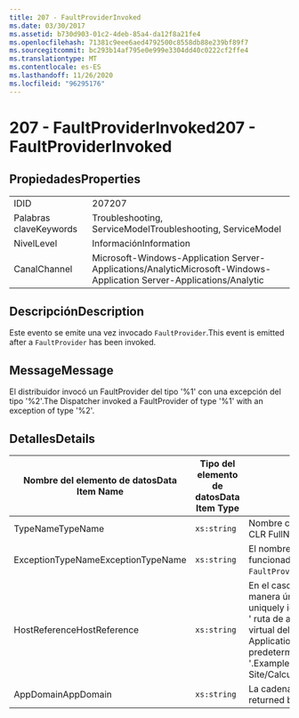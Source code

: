 ```yaml
---
title: 207 - FaultProviderInvoked
ms.date: 03/30/2017
ms.assetid: b730d903-01c2-4deb-85a4-da12f8a21fe4
ms.openlocfilehash: 71381c9eee6aed4792500c8558db88e239bf89f7
ms.sourcegitcommit: bc293b14af795e0e999e3304dd40c0222cf2ffe4
ms.translationtype: MT
ms.contentlocale: es-ES
ms.lasthandoff: 11/26/2020
ms.locfileid: "96295176"
---
```

# <a name="207---faultproviderinvoked"></a><span data-ttu-id="ca4fd-102">207 - FaultProviderInvoked</span><span class="sxs-lookup"><span data-stu-id="ca4fd-102">207 - FaultProviderInvoked</span></span>

## <a name="properties"></a><span data-ttu-id="ca4fd-103">Propiedades</span><span class="sxs-lookup"><span data-stu-id="ca4fd-103">Properties</span></span>  
  
|||  
|-|-|  
|<span data-ttu-id="ca4fd-104">ID</span><span class="sxs-lookup"><span data-stu-id="ca4fd-104">ID</span></span>|<span data-ttu-id="ca4fd-105">207</span><span class="sxs-lookup"><span data-stu-id="ca4fd-105">207</span></span>|  
|<span data-ttu-id="ca4fd-106">Palabras clave</span><span class="sxs-lookup"><span data-stu-id="ca4fd-106">Keywords</span></span>|<span data-ttu-id="ca4fd-107">Troubleshooting, ServiceModel</span><span class="sxs-lookup"><span data-stu-id="ca4fd-107">Troubleshooting, ServiceModel</span></span>|  
|<span data-ttu-id="ca4fd-108">Nivel</span><span class="sxs-lookup"><span data-stu-id="ca4fd-108">Level</span></span>|<span data-ttu-id="ca4fd-109">Información</span><span class="sxs-lookup"><span data-stu-id="ca4fd-109">Information</span></span>|  
|<span data-ttu-id="ca4fd-110">Canal</span><span class="sxs-lookup"><span data-stu-id="ca4fd-110">Channel</span></span>|<span data-ttu-id="ca4fd-111">Microsoft-Windows-Application Server-Applications/Analytic</span><span class="sxs-lookup"><span data-stu-id="ca4fd-111">Microsoft-Windows-Application Server-Applications/Analytic</span></span>|  
  
## <a name="description"></a><span data-ttu-id="ca4fd-112">Descripción</span><span class="sxs-lookup"><span data-stu-id="ca4fd-112">Description</span></span>  

 <span data-ttu-id="ca4fd-113">Este evento se emite una vez invocado `FaultProvider`.</span><span class="sxs-lookup"><span data-stu-id="ca4fd-113">This event is emitted after a `FaultProvider` has been invoked.</span></span>  
  
## <a name="message"></a><span data-ttu-id="ca4fd-114">Message</span><span class="sxs-lookup"><span data-stu-id="ca4fd-114">Message</span></span>  

 <span data-ttu-id="ca4fd-115">El distribuidor invocó un FaultProvider del tipo '%1' con una excepción del tipo '%2'.</span><span class="sxs-lookup"><span data-stu-id="ca4fd-115">The Dispatcher invoked a FaultProvider of type '%1' with an exception of type '%2'.</span></span>  
  
## <a name="details"></a><span data-ttu-id="ca4fd-116">Detalles</span><span class="sxs-lookup"><span data-stu-id="ca4fd-116">Details</span></span>  
  
|<span data-ttu-id="ca4fd-117">Nombre del elemento de datos</span><span class="sxs-lookup"><span data-stu-id="ca4fd-117">Data Item Name</span></span>|<span data-ttu-id="ca4fd-118">Tipo del elemento de datos</span><span class="sxs-lookup"><span data-stu-id="ca4fd-118">Data Item Type</span></span>|<span data-ttu-id="ca4fd-119">Descripción</span><span class="sxs-lookup"><span data-stu-id="ca4fd-119">Description</span></span>|  
|--------------------|--------------------|-----------------|  
|<span data-ttu-id="ca4fd-120">TypeName</span><span class="sxs-lookup"><span data-stu-id="ca4fd-120">TypeName</span></span>|`xs:string`|<span data-ttu-id="ca4fd-121">Nombre completo (FullName) de CLR del tipo del `FaultProvider` invocado.</span><span class="sxs-lookup"><span data-stu-id="ca4fd-121">The CLR FullName of the type of the invoked `FaultProvider`.</span></span>|  
|<span data-ttu-id="ca4fd-122">ExceptionTypeName</span><span class="sxs-lookup"><span data-stu-id="ca4fd-122">ExceptionTypeName</span></span>|`xs:string`|<span data-ttu-id="ca4fd-123">El nombre completo (FullName) de CLR de la excepción en la que ha funcionado `FaultProvider`.</span><span class="sxs-lookup"><span data-stu-id="ca4fd-123">The CLR FullName of the exception that the `FaultProvider` has operated on.</span></span>|  
|<span data-ttu-id="ca4fd-124">HostReference</span><span class="sxs-lookup"><span data-stu-id="ca4fd-124">HostReference</span></span>|`xs:string`|<span data-ttu-id="ca4fd-125">En el caso de los servicios hospedados en web, este campo identifica de manera única el servicio en la jerarquía web.</span><span class="sxs-lookup"><span data-stu-id="ca4fd-125">For Web-hosted services, this field uniquely identifies the service in the Web hierarchy.</span></span> <span data-ttu-id="ca4fd-126">Su formato se define como ' ruta de acceso virtual de la aplicación de nombre de sitio web&#124;ruta de acceso virtual del servicio&#124;ServiceName '.</span><span class="sxs-lookup"><span data-stu-id="ca4fd-126">Its format is defined as 'Web Site Name Application Virtual Path&#124;Service Virtual Path&#124;ServiceName'.</span></span> <span data-ttu-id="ca4fd-127">Ejemplo: ' sitio web predeterminado/CalculatorApplication&#124;/CalculatorService.svc&#124;CalculatorService '.</span><span class="sxs-lookup"><span data-stu-id="ca4fd-127">Example: 'Default Web Site/CalculatorApplication&#124;/CalculatorService.svc&#124;CalculatorService'.</span></span>|  
|<span data-ttu-id="ca4fd-128">AppDomain</span><span class="sxs-lookup"><span data-stu-id="ca4fd-128">AppDomain</span></span>|`xs:string`|<span data-ttu-id="ca4fd-129">La cadena devuelta por AppDomain.CurrentDomain.FriendlyName.</span><span class="sxs-lookup"><span data-stu-id="ca4fd-129">The string returned by AppDomain.CurrentDomain.FriendlyName.</span></span>|
